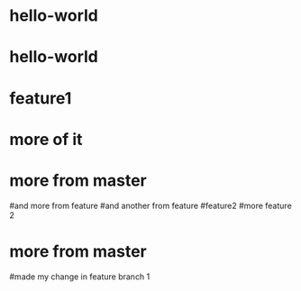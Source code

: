 # hello-world
# hello-world
# feature1
# more of it
# more from master
#and more from feature
#and another from feature
#feature2
#more feature 2
# more from master
#made my change in feature branch 1
